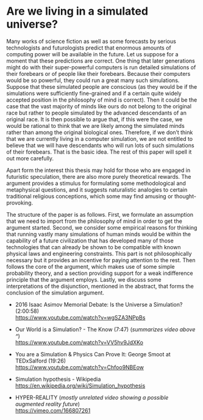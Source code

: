 # Are we living in a simulated universe?

Many works of science fiction as well as some forecasts by serious technologists and futurologists predict that enormous amounts of computing power will be available in the future. Let us suppose for a moment that these predictions are correct. One thing that later generations might do with their super-powerful computers is run detailed simulations of their forebears or of people like their forebears. Because their computers would be so powerful, they could run a great many such simulations. Suppose that these simulated people are conscious (as they would be if the simulations were sufficiently fine-grained and if a certain quite widely accepted position in the philosophy of mind is correct). Then it could be the case that the vast majority of minds like ours do not belong to the original race but rather to people simulated by the advanced descendants of an original race. It is then possible to argue that, if this were the case, we would be rational to think that we are likely among the simulated minds rather than among the original biological ones. Therefore, if we don’t think that we are currently living in a computer simulation, we are not entitled to believe that we will have descendants who will run lots of such simulations of their forebears. That is the basic idea. The rest of this paper will spell it out more carefully.


Apart form the interest this thesis may hold for those who are engaged in futuristic speculation, there are also more purely theoretical rewards. The argument provides a stimulus for formulating some methodological and metaphysical questions, and it suggests naturalistic analogies to certain traditional religious conceptions, which some may find amusing or thought-provoking.


The structure of the paper is as follows. First, we formulate an assumption that we need to import from the philosophy of mind in order to get the argument started. Second, we consider some empirical reasons for thinking that running vastly many simulations of human minds would be within the capability of a future civilization that has developed many of those technologies that can already be shown to be compatible with known physical laws and engineering constraints. This part is not philosophically necessary but it provides an incentive for paying attention to the rest. Then follows the core of the argument, which makes use of some simple probability theory, and a section providing support for a weak indifference principle that the argument employs. Lastly, we discuss some interpretations of the disjunction, mentioned in the abstract, that forms the conclusion of the simulation argument.

- 2016 Isaac Asimov Memorial Debate: Is the Universe a Simulation? (2:00:58)  
https://www.youtube.com/watch?v=wgSZA3NPpBs
- Our World is a Simulation? - The Know (7:47) (*summarizes video above ^*)  
https://www.youtube.com/watch?v=VV5hv9JdXKo
- You are a Simulation & Physics Can Prove It: George Smoot at TEDxSalford (19:26)  
https://www.youtube.com/watch?v=Chfoo9NBEow
- Simulation hypothesis - Wikipedia  
https://en.wikipedia.org/wiki/Simulation_hypothesis


- HYPER-REALITY (*mostly unrelated video showing a possible augmented reality future*)  
https://vimeo.com/166807261